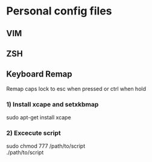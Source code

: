 # Personal config files

## VIM

## ZSH

## Keyboard Remap

Remap caps lock to esc when pressed or ctrl when hold

### 1) Install xcape and setxkbmap

sudo apt-get install xcape

### 2) Excecute script

sudo chmod 777 /path/to/script  
./path/to/script
